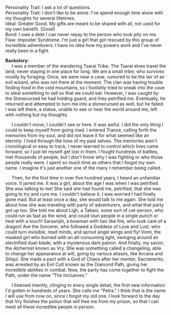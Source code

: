 Personality Trait: I ask a lot of questions. \
Personality Trait: I don't like to be alone. I've spend enough time alone with my thoughts for several lifetimes. \
Ideal: Greater Good. My gifts are meant to be shared with all, not used for my own benefit. (Good) \
Bond: I owe a debt I can never repay to the person who took pity on me. \
Flaw: Imposter Syndrome. I'm just a girl that got rescued by this group of incredible adventurers. I have no idea how my powers work and I've never really been in a fight. 

**Backstory:** \
&nbsp;&nbsp;&nbsp;&nbsp; I was a member of the wandering Tsarai Tribe. The Tsarai elves travel the land, never staying in one place for long. We are a small tribe, who survives mostly by foraging. Once, we were near a cave, rumored to be the lair of an evil wizard, who was not there at the moment. The clan was having trouble finding food in the cold mountains, so I foolishly tried to sneak into the cave to steal something to sell so that we could eat. However, I was caught by the Stonecursed he had holding guard, and they petrified me. Eventually, he returned and attempted to turn me into a stonecursed as well, but he failed. I was left there, a statue, unable to see or hear the world around me, left with nothing but my thoughts. 

&nbsp;&nbsp;&nbsp;&nbsp; I couldn't move, I couldn't see or here. It was awful. I did the only thing I could to keep myself from going mad. I entered Trance, calling forth the memories from my soul, and did not leave it for what seemed like an eternity. I lived through the lives of my past selves. The memories aren't cronological or easy to track, I never learned to control which lives came forward, so I just let myself get lost in them. I fought hundreds of battles, met thousands of people, but I don't know why I was fighting or who those people really were. I spent so much time as others that I forgot my own name. I imagine it's just another one of the many I remember being called. 

&nbsp;&nbsp;&nbsp;&nbsp; Then, for the first time in over five hundred years, I heard an unfamiliar voice. It jarred me. It was a girl, about the age I was when I was petrified. She was talking to me! She said she had found me, petrified, that she was going to try and cure me. I couldn't believe it. I was worried I had finally gone mad. But at least once a day, she would talk to me again. She told me about how she was traveling with party of adventurers, and what that party got up too. She told me about Ligh, a Tabaxi, some sort of cat-person, who could run as fast as the wind, and could stun people in a single punch or heal with a touch! Sarsariph, a bowman with hair like fire, who took care of a dragon! Ave the Sorcerer, who followed a Goddess of Love and Lust, who could turn invisible, read minds, and sprout angel wings and fly! Vomi, the masked girl who burned with an all-consuming light, swinging around an electrified dual-blade, with a mysterious dark patron. And finally, my savior, the Alchemist known as Vry. She was something called a changeling, able to change her appearance at will, going by various aliases, like Arcana and Siliqui. She made a pact with a God of Chaos after her mentor, Sacramento, was arrested by an Evil Cult known as the Diamond Path, giving her incredible abilities in combat. Now, the party has come together to fight the Path, under the name "The Inclusives." 

&nbsp;&nbsp;&nbsp;&nbsp; I listened intently, clinging to every single detail, the first new information I'd gotten in hundreds of years. She calls me "Petra." I think that is the name I will use from now on, since I forgot my old one. I look forward to the day that Vry finishes the potion that will free me from my prison, so that I can meet all these incredible people in person. 
